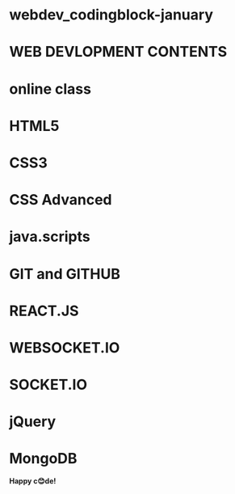 # webdev_codingblock-january
# WEB DEVLOPMENT CONTENTS

# online class
# HTML5
# CSS3
# CSS Advanced
# java.scripts
# GIT and GITHUB
# REACT.JS 
# WEBSOCKET.IO
# SOCKET.IO
# jQuery
# MongoDB


**Happy c😊de!**
